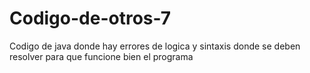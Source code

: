 # Codigo-de-otros-7
Codigo de java donde hay errores de logica y sintaxis donde se deben resolver para que funcione bien el programa
